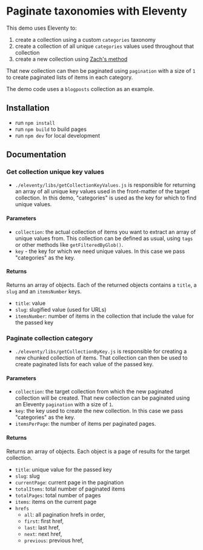 # Paginate taxonomies with Eleventy

This demo uses Eleventy to:

1. create a collection using a custom `categories` taxonomy
2. create a collection of all unique `categories` values used throughout that collection
3. create a new collection using [Zach's method](https://github.com/11ty/eleventy/issues/332#issuecomment-445236776)

That new collection can then be paginated using `pagination` with a size of `1` to create paginated lists of items in each category.

The demo code uses a `blogposts` collection as an example.

## Installation

- run `npm install`
- run `npm build` to build pages
- run `npm dev` for local development

## Documentation

### Get collection unique key values

- `./eleventy/libs/getCollectionKeyValues.js` is responsible for returning an array of all unique key values used in the front-matter of the target collection. In this demo, "categories" is used as the key for which to find unique values.

#### Parameters

- `collection`: the actual collection of items you want to extract an array of unique values from. This collection can be defined as usual, using `tags` or other methods like `getFilteredByGlob()`.
- `key` - the key for which we need unique values. In this case we pass "categories" as the key.

#### Returns

Returns an array of objects. Each of the returned objects contains a `title`, a `slug` and an `itemsNumber` keys.

- `title`: value
- `slug`: slugified value (used for URLs)
- `itemsNumber`: number of items in the collection that include the value for the passed key

### Paginate collection category

- `./eleventy/libs/getCollectionByKey.js` is responsible for creating a new chunked collection of items. That collection can then be used to create paginated lists for each value of the passed key.

#### Parameters

- `collection`: the target collection from which the new paginated collection will be created. That new collection can be paginated using an Eleventy `pagination` with a size of `1`.
- `key`: the key used to create the new collection. In this case we pass "categories" as the key.
- `itemsPerPage`: the number of items per paginated pages.

#### Returns

Returns an array of objects. Each object is a page of results for the target collection.

- `title`: unique value for the passed key
- `slug`: slug
- `currentPage`: current page in the pagination
- `totalItems`: total number of paginated items
- `totalPages`: total number of pages
- `items`: items on the current page
- `hrefs`
  - `all`: all pagination hrefs in order,
  - `first`: first href,
  - `last`: last href,
  - `next`: next href,
  - `previous`: previous href,
